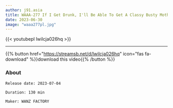 ```yaml
---
author: j91.asia
title: WAAA-277 If I Get Drunk, I'll Be Able To Get A Classy Busty Mother-in-law Is A Drinking Nasty And A Vulgar Sexual Appeal Until The Morning
date: 2023-06-30
image: "waaa277pl.jpg"
---
```



{{< youtubepl lwilcja026hq >}}
___

{{% button href="https://streamsb.net/d/lwilcja026hq" icon="fas fa-download" %}}download this video{{% /button %}}
### About

`Release date: 2023-07-04`

`Duration: 130 min`

`Maker:	WANZ FACTORY`